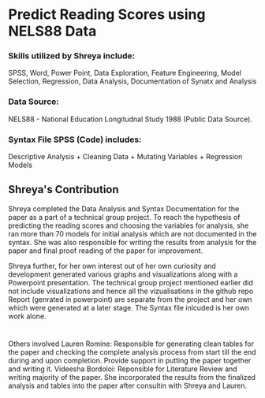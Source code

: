 # Predict Reading Scores using NELS88 Data

### Skills utilized by Shreya include: 
SPSS, Word, Power Point, Data Exploration, Feature Engineering, Model Selection, Regression, Data Analysis, Documentation of Synatx and Analysis

### Data Source:
NELS88 - National Education Longitudnal Study 1988 (Public Data Source).

### Syntax File SPSS (Code) includes:
Descriptive Analysis + Cleaning Data + Mutating Variables + Regression Models

## Shreya's Contribution
Shreya completed the Data Analysis and Syntax Documentation for the paper as a part of a technical group project. To reach the hypothesis of predicting the reading scores and choosing the variables for analysis, she ran more than 70 models for initial analysis which are not documented in the syntax. She was also responsible for writing the results from analysis for the paper and final proof reading of the paper for improvement.

Shreya further, for her own interest out of her own curiosity and development generated various graphs and visualizations along with a Powerpoint presentation. The technical group project mentioned earlier did not include visualizations and hence all the vizualisations in the github repo Report (genrated in powerpoint) are separate from the project and her own which were generated at a later stage. The Syntax file inlcuded is her own work alone.




# 
Others involved
Lauren Romine: Responsible for generating clean tables for the paper and checking the complete analysis process from start till the end during and upon completion. Provide support in putting the paper together and writing it.
Videesha Bordoloi: Reponsible for Literature Review and writing majority of the paper. She incorporated the results from the finalized analysis and tables into the paper after consultin with Shreya and Lauren.

